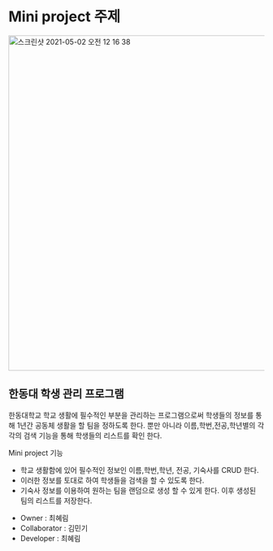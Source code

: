 Mini project 주제
=================

<img width="659" alt="스크린샷 2021-05-02 오전 12 16 38" src="https://user-images.githubusercontent.com/79801529/116786952-748f2f80-aadc-11eb-949a-86179ef078f7.png">

한동대 학생 관리 프로그램
--------------------

한동대학교 학교 생활에 필수적인 부분을 관리하는 프로그램으로써 
학생들의 정보를 통해 1년간 공동체 생활을 할 팀을 정하도록 한다. 뿐만 아니라
이름,학번,전공,학년별의 각각의 검색 기능을 통해 학생들의 리스트를 확인 한다. 

Mini project 기능

- 학교 생활함에 있어 필수적인 정보인 이름,학번,학년, 전공, 기숙사를 CRUD 한다.
- 이러한 정보를 토대로 하여 학생들을 검색을 할 수 있도록 한다. 
- 기숙사 정보를 이용하여 원하는 팀을 랜덤으로 생성 할 수 있게 한다. 이후 생성된 팀의 리스트를 저장한다. 


* Owner : 최혜림
* Collaborator : 김민기
* Developer : 최혜림
